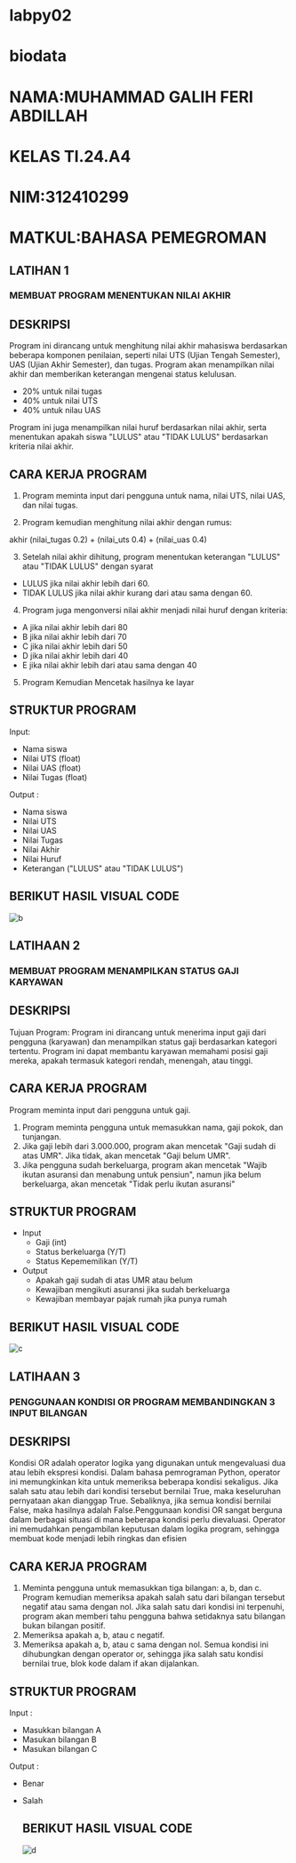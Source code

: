 # labpy02
# biodata
# NAMA:MUHAMMAD GALIH FERI ABDILLAH 
# KELAS TI.24.A4
# NIM:312410299
# MATKUL:BAHASA PEMEGROMAN

## LATIHAN 1
### MEMBUAT PROGRAM MENENTUKAN NILAI AKHIR

## DESKRIPSI
Program ini dirancang untuk menghitung nilai akhir mahasiswa berdasarkan beberapa komponen penilaian, seperti nilai UTS (Ujian Tengah Semester), UAS (Ujian Akhir Semester), dan tugas. Program akan menampilkan nilai akhir dan memberikan keterangan mengenai status kelulusan.
- 20% untuk nilai tugas
- 40% untuk nilai UTS
- 40% untuk nilau UAS

Program ini juga menampilkan nilai huruf berdasarkan nilai akhir, serta menentukan apakah siswa "LULUS" atau "TIDAK LULUS" berdasarkan kriteria nilai akhir.

## CARA KERJA PROGRAM

1. Program meminta input dari pengguna untuk nama, nilai UTS, nilai UAS, dan nilai tugas.

2. Program kemudian menghitung nilai akhir dengan rumus:

akhir (nilai_tugas 0.2) + (nilai_uts 0.4) + (nilai_uas 0.4)

3. Setelah nilai akhir dihitung, program menentukan keterangan "LULUS" atau "TIDAK LULUS" dengan syarat

* LULUS jika nilai akhir lebih dari 60.
* TIDAK LULUS jika nilai akhir kurang dari atau sama dengan 60.

4. Program juga mengonversi nilai akhir menjadi nilai huruf dengan kriteria:

* A jika nilai akhir lebih dari 80
* B jika nilai akhir lebih dari 70
* C jika nilai akhir lebih dari 50
* D jika nilai akhir lebih dari 40
* E jika nilai akhir lebih dari atau sama dengan 40

5. Program Kemudian Mencetak hasilnya ke layar

## STRUKTUR PROGRAM

Input:
- Nama siswa
- Nilai UTS (float)
- Nilai UAS (float)
- Nilai Tugas (float)

Output :
- Nama siswa
- Nilai UTS
- Nilai UAS
- Nilai Tugas
- Nilai Akhir
- Nilai Huruf
- Keterangan ("LULUS" atau "TIDAK LULUS")

## BERIKUT HASIL VISUAL CODE
![b](https://github.com/user-attachments/assets/dff50917-c965-4919-a099-b00ace622b60)


## LATIHAAN 2

### MEMBUAT PROGRAM MENAMPILKAN STATUS GAJI KARYAWAN
## DESKRIPSI
Tujuan Program: Program ini dirancang untuk menerima input gaji dari pengguna (karyawan) dan menampilkan status gaji berdasarkan kategori tertentu. Program ini dapat membantu karyawan memahami posisi gaji mereka, apakah termasuk kategori rendah, menengah, atau tinggi.

## CARA KERJA PROGRAM
Program meminta input dari pengguna untuk gaji.

1. Program meminta pengguna untuk memasukkan nama, gaji pokok, dan tunjangan.
2. Jika gaji lebih dari 3.000.000, program akan mencetak "Gaji sudah di atas UMR". Jika tidak, akan mencetak "Gaji belum UMR".
3. Jika pengguna sudah berkeluarga, program akan mencetak "Wajib ikutan asuransi dan menabung untuk pensiun", namun jika belum berkeluarga, akan mencetak "Tidak perlu ikutan asuransi"

## STRUKTUR PROGRAM
- Input
    - Gaji (int)
    - Status berkeluarga (Y/T)
    - Status Kepememilikan (Y/T)
- Output
    - Apakah gaji sudah di atas UMR atau belum
    - Kewajiban mengikuti asuransi jika sudah berkeluarga
    - Kewajiban membayar pajak rumah jika punya rumah

## BERIKUT HASIL VISUAL CODE
![c](https://github.com/user-attachments/assets/6d4d2929-a329-4696-8520-f6f622cd57ef)


## LATIHAAN 3

### PENGGUNAAN KONDISI OR PROGRAM MEMBANDINGKAN 3 INPUT BILANGAN
## DESKRIPSI
Kondisi OR adalah operator logika yang digunakan untuk mengevaluasi dua atau lebih ekspresi kondisi. Dalam bahasa pemrograman Python, operator ini memungkinkan kita untuk memeriksa beberapa kondisi sekaligus. Jika salah satu atau lebih dari kondisi tersebut bernilai True, maka keseluruhan pernyataan akan dianggap True. Sebaliknya, jika semua kondisi bernilai False, maka hasilnya adalah False.Penggunaan kondisi OR sangat berguna dalam berbagai situasi di mana beberapa kondisi perlu dievaluasi. Operator ini memudahkan pengambilan keputusan dalam logika program, sehingga membuat kode menjadi lebih ringkas dan efisien

## CARA KERJA PROGRAM
1. Meminta pengguna untuk memasukkan tiga bilangan: a, b, dan c. Program kemudian memeriksa apakah salah satu dari bilangan tersebut negatif atau sama dengan nol. Jika salah satu dari kondisi ini terpenuhi, program akan memberi tahu pengguna bahwa setidaknya satu bilangan bukan bilangan positif.
2. Memeriksa apakah a, b, atau c negatif.
3. Memeriksa apakah a, b, atau c sama dengan nol. Semua kondisi ini dihubungkan dengan operator or, sehingga jika salah satu kondisi bernilai true, blok kode dalam if akan dijalankan.

## STRUKTUR PROGRAM
Input :
- Masukkan bilangan A
- Masukan bilangan B 
- Masukan bilangan C

Output :
- Benar
- Salah

  ## BERIKUT HASIL VISUAL CODE
  ![d](https://github.com/user-attachments/assets/ea32dac8-04e5-4e64-97f0-93d8f634fd39)

